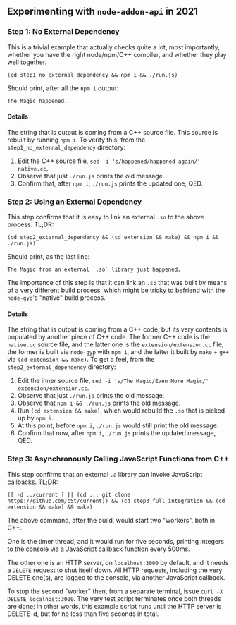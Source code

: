 ## Experimenting with `node-addon-api` in 2021

### Step 1: No External Dependency

This is a trivial example that actually checks quite a lot, most importantly, whether you have the right node/npm/C++ compiler, and whether they play well together.

```
(cd step1_no_external_dependency && npm i && ./run.js)
```

Should print, after all the `npm i` output:
```
The Magic happened.
```

#### Details

The string that is output is coming from a C++ source file. This source is rebuilt by running `npm i`. To verify this, from the `step1_no_external_dependency` directory:

1. Edit the C++ source file, `sed -i 's/happened/happened again/' native.cc`.
2. Observe that just `./run.js` prints the old message.
3. Confirm that, after `npm i`, `./run.js` prints the updated one, QED.

### Step 2: Using an External Dependency

This step confirms that it is easy to link an external `.so` to the above process. TL;DR:

```
(cd step2_external_dependency && (cd extension && make) && npm i && ./run.js)
```

Should print, as the last line:
```
The Magic from an external `.so` library just happened.
```

The importance of this step is that it can link an `.so` that was built by means of a very different build process, which might be tricky to befriend with the `node-gyp`'s "native" build process.

#### Details

The string that is output is coming from a C++ code, but its very contents is populated by another piece of C++ code. The former C++ code is the `native.cc` source file, and the latter one is the `extension/extension.cc` file; the former is built via `node-gyp` with `npm i`, and the latter it built by `make` + `g++` via `(cd extension && make)`. To get a feel, from the `step2_external_dependency` directory:

1. Edit the inner source file, `sed -i 's/The Magic/Even More Magic/' extension/extension.cc`.
2. Observe that just `./run.js` prints the old message.
3. Observe that `npm i && ./run.js` prints the old message.
4. Run `(cd extension && make)`, which would rebuild the `.so` that is picked up by `npm i`.
5. At this point, before `npm i`, `./run.js` would still print the old message.
6. Confirm that now, after `npm i`, `./run.js` prints the updated message, QED.

### Step 3: Asynchronously Calling JavaScript Functions from C++

This step confirms that an external `.a` library can invoke JavaScript callbacks. TL;DR:

```
([ -d ../current ] || (cd ..; git clone https://github.com/c5t/current)) && (cd step3_full_integration && (cd extension && make) && make)
```

The above command, after the build, would start two "workers", both in C++.

One is the timer thread, and it would run for five seconds, printing integers to the console via a JavaScript callback function every 500ms.

The other one is an HTTP server, on `localhost:3000` by default, and it needs a `DELETE` request to shut itself down. All HTTP requests, including the very DELETE one(s), are logged to the console, via another JavaScript callback.

To stop the second "worker" then, from a separate terminal, issue `curl -X DELETE localhost:3000`. The very test script terminates once both threads are done; in other words, this example script runs until the HTTP server is DELETE-d, but for no less than five seconds in total.
